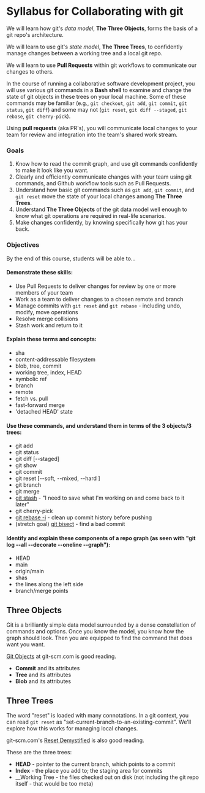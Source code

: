 # Syllabus for Collaborating with git

We will learn how git's _data model_, __The Three Objects__, forms the basis of a git repo's architecture.

We will learn to use git's _state model_, __The Three Trees__, to confidently manage changes between a working tree and a local git repo. 

We will learn to use __Pull Requests__ within git workflows to communicate our changes to others.

In the course of running a collaborative software development project, you will use various git commands in a **Bash shell** to examine and change the state of git objects in these trees on your local machine.  Some of these commands may be familiar (e.g., `git checkout`, `git add`, `git commit`, `git status`, `git diff`) and some may not (`git reset`, `git diff --staged`, `git rebase`, `git cherry-pick`).

Using **pull requests** (aka PR's), you will communicate local changes to your team for review and integration into the team's shared work stream.


### Goals
1. Know how to read the commit graph, and use git commands confidently to make it look like you want.
1. Clearly and efficiently communicate changes with your team using git commands, and Github workflow tools such as Pull Requests.
1. Understand how basic git commands such as `git add`, `git commit`, and `git reset` move the state of your local changes among __The Three Trees__.
1. Understand __The Three Objects__ of the git data model well enough to know what git operations are required in real-life scenarios.
1. Make changes confidently, by knowing specifically how git has your back.
 
### Objectives

By the end of this course, students will be able to...

#### Demonstrate these skills:
- Use Pull Requests to deliver changes for review by one or more members of your team
- Work as a team to deliver changes to a chosen remote and branch
- Manage commits with `git reset` and `git rebase` - including undo, modify, move operations
- Resolve merge collisions
- Stash work and return to it

#### Explain these terms and concepts:
- sha
- content-addressable filesystem
- blob, tree, commit
- working tree, index, HEAD
- symbolic ref
- branch
- remote
- fetch vs. pull
- fast-forward merge
- 'detached HEAD' state

#### Use these commands, and understand them in terms of the 3 objects/3 trees:
- git add
- git status
- git diff \[\--staged\]
- git show
- git commit
- git reset \[\--soft, \--mixed, \--hard \]
- git branch
- git merge
- [git stash](https://git-scm.com/book/en/v2/Git-Tools-Stashing-and-Cleaning) - "I need to save what I'm working on and come back to it later"
- git cherry-pick
- [git rebase -i](https://git-scm.com/book/en/v2/Git-Branching-Rebasing) - clean up commit history before pushing
- (stretch goal) [git bisect](https://git-scm.com/book/en/v2/Git-Tools-Debugging-with-Git) - find a bad commit
 
#### Identify and explain these components of a repo graph (as seen with "git log \--all \--decorate \--oneline \--graph"):
- HEAD
- main
- origin/main
- shas
- the lines along the left side
- branch/merge points

## Three Objects

Git is a brilliantly simple data model surrounded by a dense constellation of commands and options.  Once you know the model, you know how the graph should look.  Then you are equipped to find the command that does want you want.

[Git Objects](https://git-scm.com/book/en/v2/Git-Internals-Git-Objects) at git-scm.com is good reading.

- __Commit__ and its attributes
- __Tree__ and its attributes
- __Blob__ and its attributes

## Three Trees

The word "reset" is loaded with many connotations. In a git context, you can read `git reset` as "set-current-branch-to-an-existing-commit".  We'll explore how this works for managing local changes.

git-scm.com's [Reset Demystified](https://git-scm.com/book/en/v2/Git-Tools-Reset-Demystified) is also good reading.

These are the three trees:

- __HEAD__ - pointer to the current branch, which points to a commit
- __Index__ - the place you add to; the staging area for commits
- __Working Tree - the files checked out on disk (not including the git repo itself - that would be too meta)
